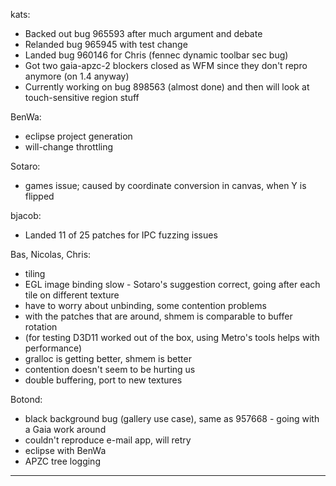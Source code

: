kats:
* Backed out bug 965593 after much argument and debate
* Relanded bug 965945 with test change
* Landed bug 960146 for Chris (fennec dynamic toolbar sec bug)
* Got two gaia-apzc-2 blockers closed as WFM since they don't repro anymore (on 1.4 anyway)
* Currently working on bug 898563 (almost done) and then will look at touch-sensitive region stuff

BenWa:
* eclipse project generation
* will-change throttling

Sotaro:
* games issue; caused by coordinate conversion in canvas, when Y is flipped

bjacob:
* Landed 11 of 25 patches for IPC fuzzing issues

Bas, Nicolas, Chris:
* tiling
* EGL image binding slow - Sotaro's suggestion correct, going after each tile on different texture
* have to worry about unbinding, some contention problems
* with the patches that are around, shmem is comparable to buffer rotation
* (for testing D3D11 worked out of the box, using Metro's tools helps with performance)
* gralloc is getting better, shmem is better
* contention doesn't seem to be hurting us
* double buffering, port to new textures

Botond:
* black background bug (gallery use case), same as 957668 - going with a Gaia work around
* couldn't reproduce e-mail app, will retry
* eclipse with BenWa
* APZC tree logging

________________


